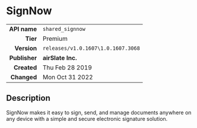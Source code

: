 # SignNow
| | |
|-:|-|
|**API name**|`shared_signnow`|
|**Tier**|Premium|
|**Version**|`releases/v1.0.1607\1.0.1607.3068`|
|**Publisher**|**airSlate Inc.**|
|**Created**|Thu Feb 28 2019|
|**Changed**|Mon Oct 31 2022|

## Description
SignNow makes it easy to sign, send, and manage documents anywhere on any device with a simple and secure electronic signature solution.
